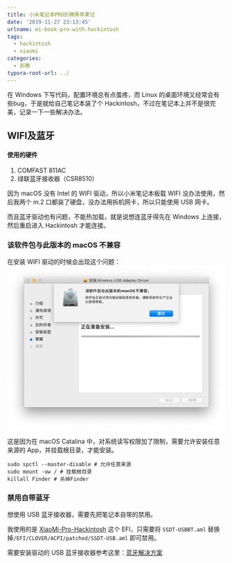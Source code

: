 ```yaml
---
title: 小米笔记本PRO折腾黑苹果记
date: '2019-11-27 23:13:45'
urlname: mi-book-pro-with-hackintosh
tags:
  - hackintosh
  - xiaomi
categories:
  - 折腾
typora-root-url: ../
---
```


在 Windows 下写代码，配置环境总有点蛋疼，而 Linux 的桌面环境又经常会有些bug，于是就给自己笔记本装了个 Hackintosh，不过在笔记本上并不是很完美，记录一下一些解决办法。

<!--more-->

## WIFI及蓝牙

#### 使用的硬件

1. COMFAST 811AC
2. 绿联蓝牙接收器（CSR8510）

因为 macOS 没有 Intel 的 WIFI 驱动，所以小米笔记本板载 WIFI 没办法使用，然后我两个 m.2 口都装了硬盘，没办法用拆机网卡，所以只能使用 USB 网卡。

而且蓝牙驱动也有问题，不能热加载，就是说想连蓝牙得先在 Windows 上连接，然后重启进入 Hackintosh 才能连接。

### 该软件包与此版本的 macOS 不兼容

在安装 WIFI 驱动的时候会出现这个问题：![WiFi Driver Problem](/images/wifi-drive.png)

这是因为在 macOS Catalina 中，对系统读写权限加了限制，需要允许安装任意来源的 App，并挂载根目录，才能安装。

```shell
sudo spctl --master-disable # 允许任意来源
sudo mount -uw / # 挂载根目录
killall Finder # 杀掉Finder
```

### 禁用自带蓝牙

想使用 USB 蓝牙接收器，需要先把笔记本自带的禁用。

我使用的是 [XiaoMi-Pro-Hackintosh](https://github.com/daliansky/XiaoMi-Pro-Hackintosh) 这个 EFI，只需要将 `SSDT-USBBT.aml` 替换掉`/EFI/CLOVER/ACPI/patched/SSDT-USB.aml` 即可禁用。

需要安装驱动的 USB 蓝牙接收器参考这里：[蓝牙解决方案]([https://github.com/daliansky/XiaoMi-Pro-Hackintosh/wiki/%E8%93%9D%E7%89%99%E8%A7%A3%E5%86%B3%E6%96%B9%E6%A1%88](https://github.com/daliansky/XiaoMi-Pro-Hackintosh/wiki/蓝牙解决方案))